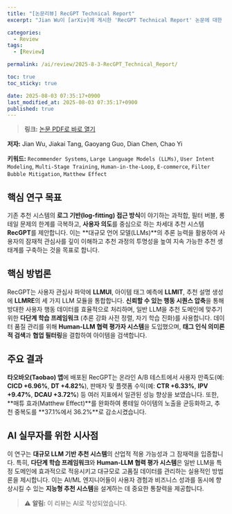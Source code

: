 ```yaml
---
title: "[논문리뷰] RecGPT Technical Report"
excerpt: "Jian Wu이 [arXiv]에 게시한 'RecGPT Technical Report' 논문에 대한 자세한 리뷰입니다."

categories:
  - Review
tags:
  - [Review]

permalink: /ai/review/2025-8-3-RecGPT_Technical_Report/

toc: true
toc_sticky: true

date: 2025-08-03 07:35:17+0900
last_modified_at: 2025-08-03 07:35:17+0900
published: true
---
```

> **링크:** [논문 PDF로 바로 열기](https://arxiv.org/abs/2507.22879)

**저자:** Jian Wu, Jiakai Tang, Gaoyang Guo, Dian Chen, Chao Yi

**키워드:** `Recommender Systems`, `Large Language Models (LLMs)`, `User Intent Modeling`, `Multi-Stage Training`, `Human-in-the-Loop`, `E-commerce`, `Filter Bubble Mitigation`, `Matthew Effect`

## 핵심 연구 목표
기존 추천 시스템의 **로그 기반(log-fitting) 접근 방식**이 야기하는 과적합, 필터 버블, 롱테일 문제의 한계를 극복하고, **사용자 의도**를 중심으로 하는 차세대 추천 시스템 **RecGPT**를 제안합니다. 이는 **대규모 언어 모델(LLMs)**의 추론 능력을 활용하여 사용자의 잠재적 관심사를 깊이 이해하고 추천 과정의 투명성을 높여 지속 가능한 추천 생태계를 구축하는 것을 목표로 합니다.

## 핵심 방법론
RecGPT는 사용자 관심사 파악에 **LLMUI**, 아이템 태그 예측에 **LLMIT**, 추천 설명 생성에 **LLMRE**의 세 가지 LLM 모듈을 통합합니다. **신뢰할 수 있는 행동 시퀀스 압축**을 통해 방대한 사용자 행동 데이터를 효율적으로 처리하며, 일반 LLM을 추천 도메인에 맞추기 위한 **다단계 학습 프레임워크** (추론 강화 사전 정렬, 자기 학습 진화)를 사용합니다. 데이터 품질 관리를 위해 **Human-LLM 협력 평가자 시스템**을 도입했으며, **태그 인식 의미론적 검색**과 **협업 필터링**을 결합하여 아이템을 검색합니다.

## 주요 결과
**타오바오(Taobao) 앱**에 배포된 RecGPT는 온라인 A/B 테스트에서 사용자 만족도(예: **CICD +6.96%**, **DT +4.82%**), 판매자 및 플랫폼 수익(예: **CTR +6.33%**, **IPV +9.47%**, **DCAU +3.72%**) 등 여러 지표에서 일관된 성능 향상을 보였습니다. 또한, **매튜 효과(Matthew Effect)**를 완화하여 롱테일 아이템의 노출을 균등화하고, 추천 중복도를 **37.1%에서 36.2%**로 감소시켰습니다.

## AI 실무자를 위한 시사점
이 연구는 **대규모 LLM 기반 추천 시스템**의 산업적 적용 가능성과 그 잠재력을 입증합니다. 특히, **다단계 학습 프레임워크**와 **Human-LLM 협력 평가 시스템**은 일반 LLM을 특정 도메인에 효과적으로 적응시키고 대규모로 고품질 데이터를 관리하는 실용적인 방법론을 제시합니다. 이는 AI/ML 엔지니어들이 사용자 경험과 비즈니스 성과를 동시에 향상시킬 수 있는 **지능형 추천 시스템**을 설계하는 데 중요한 통찰력을 제공합니다.

> ⚠️ **알림:** 이 리뷰는 AI로 작성되었습니다.
